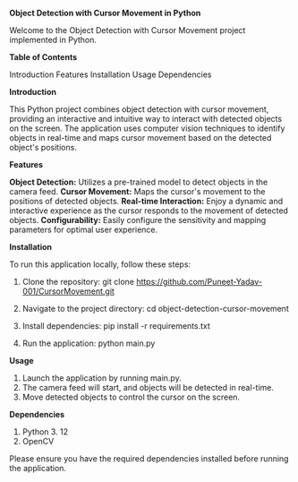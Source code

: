 ******Object Detection with Cursor Movement in Python******

Welcome to the Object Detection with Cursor Movement project implemented in Python.

**Table of Contents**

Introduction
Features
Installation
Usage
Dependencies

**Introduction**

This Python project combines object detection with cursor movement, providing an interactive and intuitive way to interact with detected objects on the screen. The application uses computer vision techniques to identify objects in real-time and maps cursor movement based on the detected object's positions.

**Features**

**Object Detection:** Utilizes a pre-trained model to detect objects in the camera feed.
**Cursor Movement:** Maps the cursor's movement to the positions of detected objects.
**Real-time Interaction:** Enjoy a dynamic and interactive experience as the cursor responds to the movement of detected objects.
**Configurability:** Easily configure the sensitivity and mapping parameters for optimal user experience.

**Installation**

To run this application locally, follow these steps:

1. Clone the repository:
git clone https://github.com/Puneet-Yadav-001/CursorMovement.git

2. Navigate to the project directory:
cd object-detection-cursor-movement

3. Install dependencies:
pip install -r requirements.txt

4. Run the application:
python main.py

**Usage**

1. Launch the application by running main.py.
2. The camera feed will start, and objects will be detected in real-time.
3. Move detected objects to control the cursor on the screen.

**Dependencies**

1. Python 3. 12
2. OpenCV

Please ensure you have the required dependencies installed before running the application.
